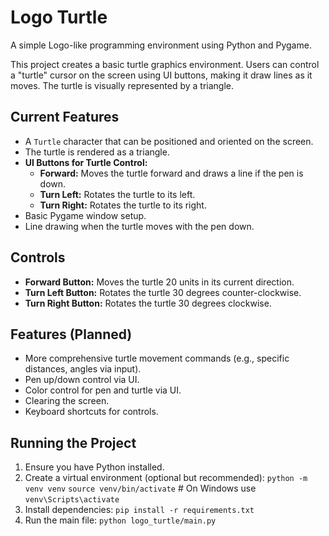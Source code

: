 # Logo Turtle

A simple Logo-like programming environment using Python and Pygame.

This project creates a basic turtle graphics environment. Users can control a "turtle" cursor on the screen using UI buttons, making it draw lines as it moves. The turtle is visually represented by a triangle.

## Current Features
- A `Turtle` character that can be positioned and oriented on the screen.
- The turtle is rendered as a triangle.
- **UI Buttons for Turtle Control:**
  - **Forward:** Moves the turtle forward and draws a line if the pen is down.
  - **Turn Left:** Rotates the turtle to its left.
  - **Turn Right:** Rotates the turtle to its right.
- Basic Pygame window setup.
- Line drawing when the turtle moves with the pen down.

## Controls
- **Forward Button:** Moves the turtle 20 units in its current direction.
- **Turn Left Button:** Rotates the turtle 30 degrees counter-clockwise.
- **Turn Right Button:** Rotates the turtle 30 degrees clockwise.

## Features (Planned)
- More comprehensive turtle movement commands (e.g., specific distances, angles via input).
- Pen up/down control via UI.
- Color control for pen and turtle via UI.
- Clearing the screen.
- Keyboard shortcuts for controls.

## Running the Project

1. Ensure you have Python installed.
2. Create a virtual environment (optional but recommended):
   `python -m venv venv`
   `source venv/bin/activate`  # On Windows use `venv\Scripts\activate`
3. Install dependencies: `pip install -r requirements.txt`
4. Run the main file: `python logo_turtle/main.py`

